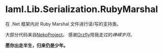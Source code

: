 # IamI.Lib.Serialization.RubyMarshal
在 .Net 框架内对 Ruby Marshal 文件进行读/写的支持类。

大部分代码来自[NekoProject](https://github.com/NekoProject/NekoKun/tree/master/NekoKun.Serialization.RubyMarshal)。
感谢[Orzfly](https://github.com/orzFly)陪我走过的*峥嵘岁月*。

**愿你出走半生，归来仍是少年。**